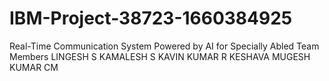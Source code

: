 # IBM-Project-38723-1660384925
Real-Time Communication System Powered by AI for Specially Abled
Team Members
LINGESH S
KAMALESH S
KAVIN KUMAR R
KESHAVA MUGESH KUMAR CM
